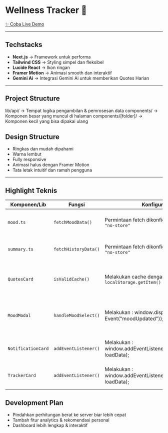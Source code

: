 # Wellness Tracker 🌿

[✨ Coba Live Demo](https://wellness-tracker-nu.vercel.app/)

---

## Techstacks
- **Next.js** → Framework untuk performa 
- **Tailwind CSS** → Styling simpel dan fleksibel  
- **Lucide React** → Ikon ringan  
- **Framer Motion** → Animasi smooth dan interaktif 
- **Gemini Ai**  → Integrasi Gemini Ai untuk memberikan Quotes Harian

---

## Project Structure
lib/api/ → Tempat logika pengambilan & pemrosesan data
components/ → Komponen besar yang muncul di halaman
components/[folder]/ → Komponen kecil yang bisa dipakai ulang

## Design Structure
- Ringkas dan mudah dipahami 
- Warna lembut  
- Fully responsive  
- Animasi halus dengan Framer Motion  
- Tata letak intuitif dan ramah pengguna  

---
## Highlight Teknis

| Komponen/Lib | Fungsi | Konfigurasi | Tujuan
| --- | --- | --- | --- |
| `mood.ts` | `fetchMoodData()` | Permintaan fetch dikonfigurasi : `cache: "no-store"` | Untuk memastikan data terbaru terload
| `summary.ts` | `fetchHistoryData()` | Permintaan fetch dikonfigurasi : `cache: "no-store"` | Untuk memastikan data terbaru terload
| `QuotesCard` | `isValidCache()` | Melakukan cache dengan :  `localStorage.getItem()` | Untuk menjaga request pada API gemini ai
| `MoodModal` | `handleMoodSelect()` | Melakukan : window.dispatchEvent(new Event("moodUpdated"));| Untuk memberikan trigger bahwa mood telah berubah
| `NotificationCard`| `addEventListener()` | Melakukan : window.addEventListener("moodUpdated", loadData);| Mengupdate data setelah menerima triger
| `TrackerCard`| `addEventListener()` | Melakukan : window.addEventListener("moodUpdated", loadData);| Mengupdate data setelah menerima triger


## Development Plan
- Pindahkan perhitungan berat ke server biar lebih cepat  
- Tambah fitur analytics & rekomendasi personal  
- Dashboard lebih lengkap & interaktif  